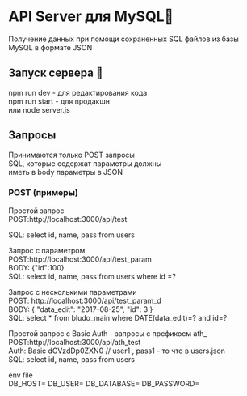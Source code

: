   # API Server для MySQL📝  
  Получение данных при помощи сохраненных SQL файлов из базы MySQL  в формате JSON
  
  ## Запуск сервера 🚀  
  npm run dev - для редактирования кода  
  npm run start - для продакшн  
   или  node server.js  
   

  ## Запросы
  Принимаются только POST запросы  
  SQL, которые содержат параметры должны  
  иметь в body параметры в JSON

  ### POST  (примеры)
 

Простой запрос  
POST:http://localhost:3000/api/test  

SQL: select id, name, pass from users 

Запрос с параметром  
POST:http://localhost:3000/api/test_param  
BODY: {"id":100}  
SQL: select id, name, pass from users where id =?

Запрос с несколькими параметрами  
POST: http://localhost:3000/api/test_param_d  
BODY: {
    "data_edit": "2017-08-25",
    "id": 3
}  
SQL: select * from bludo_main where DATE(data_edit)=? and id=?

Простой запрос с Basic Auth - запросы с префикосм ath_  
POST:http://localhost:3000/api/ath_test  
Auth: Basic dGVzdDp0ZXN0  // user1 , pass1 - то что в users.json  
SQL: select id, name, pass from users  

env file  
DB_HOST=
DB_USER=
DB_DATABASE=
DB_PASSWORD=
